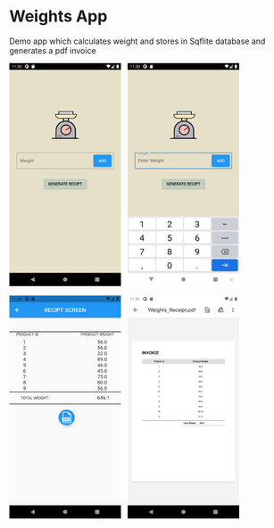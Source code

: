 # Weights App
Demo app which calculates weight and stores in Sqflite database and generates a pdf invoice



<img src="/screenshots/Screenshot_1630216801.png" width="200" height="400"> &nbsp;  <img src="/screenshots/Screenshot_1630216806.png" width="200" height="400"> 

<img src="/screenshots/Screenshot_1630216855.png" width="200" height="400"> &nbsp; <img src="/screenshots/Screenshot_1630216871.png" width="200" height="400"> 
